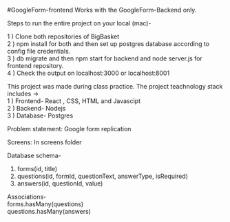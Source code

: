#GoogleForm-frontend
Works with the GoogleForm-Backend only.

Steps to run the entire project on your local (mac)-<br/>

1 ) Clone both repositories of BigBasket<br/>
2 ) npm install for both and then set up postgres database according to config file credentials. <br/>
3 ) db migrate and then npm start for backend and node server.js for frontend repository.<br/>
4 ) Check the output on localhost:3000 or localhost:8001<br/>


This project was made during class practice. The project teachnology stack includes -> <br/>
1 ) Frontend- React , CSS, HTML and Javascipt <br/>
2 ) Backend- Nodejs <br/>
3 ) Database- Postgres<br/>


Problem statement: Google form replication<br/>


Screens: In screens folder<br/>


Database schema-<br/>
1. forms(id, title)<br/>
2. questions(id, formId, questionText, answerType, isRequired)<br/>
3. answers(id, questionId, value)<br/>


Associations-<br/>
forms.hasMany(questions)<br/>
questions.hasMany(answers)<br/>
